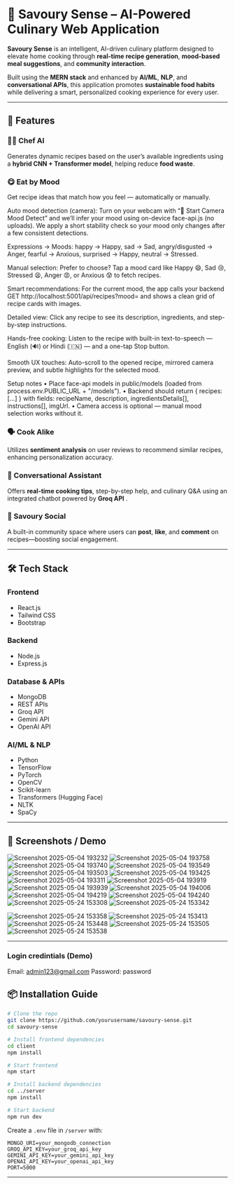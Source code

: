 # 🍜 Savoury Sense – AI-Powered Culinary Web Application

**Savoury Sense** is an intelligent, AI-driven culinary platform designed to elevate home cooking through **real-time recipe generation**, **mood-based meal suggestions**, and **community interaction**.

Built using the **MERN stack** and enhanced by **AI/ML**, **NLP**, and **conversational APIs**, this application promotes **sustainable food habits** while delivering a smart, personalized cooking experience for every user.

---

## 🚀 Features

### 👨‍🍳 Chef AI

Generates dynamic recipes based on the user’s available ingredients using a **hybrid CNN + Transformer model**, helping reduce **food waste**.

### 😋 Eat by Mood

Get recipe ideas that match how you feel — automatically or manually.

Auto mood detection (camera): Turn on your webcam with “🎥 Start Camera Mood Detect” and we’ll infer your mood using on-device face-api.js (no uploads). We apply a short stability check so your mood only changes after a few consistent detections.

Expressions → Moods: happy → Happy, sad → Sad, angry/disgusted → Anger, fearful → Anxious, surprised → Happy, neutral → Stressed.

Manual selection: Prefer to choose? Tap a mood card like Happy 😄, Sad 😢, Stressed 😫, Anger 😡, or Anxious 😰 to fetch recipes.

Smart recommendations: For the current mood, the app calls your backend
GET http://localhost:5001/api/recipes?mood=<Mood>
and shows a clean grid of recipe cards with images.

Detailed view: Click any recipe to see its description, ingredients, and step-by-step instructions.

Hands-free cooking: Listen to the recipe with built-in text-to-speech — English (🔊) or Hindi (🇮🇳) — and a one-tap Stop button.

Smooth UX touches: Auto-scroll to the opened recipe, mirrored camera preview, and subtle highlights for the selected mood.

Setup notes
• Place face-api models in public/models (loaded from process.env.PUBLIC_URL + "/models").
• Backend should return { recipes: [...] } with fields: recipeName, description, ingredientsDetails[], instructions[], imgUrl.
• Camera access is optional — manual mood selection works without it.

### 🗣️ Cook Alike

Utilizes **sentiment analysis** on user reviews to recommend similar recipes, enhancing personalization accuracy.

### 🤖 Conversational Assistant

Offers **real-time cooking tips**, step-by-step help, and culinary Q\&A using an integrated chatbot powered by **Groq API** .

### 📸 Savoury Social

A built-in community space where users can **post**, **like**, and **comment** on recipes—boosting social engagement.

---

## 🛠️ Tech Stack

### Frontend

* React.js
* Tailwind CSS
* Bootstrap

### Backend

* Node.js
* Express.js

### Database & APIs

* MongoDB
* REST APIs
* Groq API
* Gemini API
* OpenAI API

### AI/ML & NLP

* Python
* TensorFlow
* PyTorch
* OpenCV
* Scikit-learn
* Transformers (Hugging Face)
* NLTK
* SpaCy

---

## 📸 Screenshots / Demo
![Screenshot 2025-05-04 193232](https://github.com/user-attachments/assets/8726e0d7-c38b-4450-9db1-40ccfa7cdd78)
![Screenshot 2025-05-04 193758](https://github.com/user-attachments/assets/b824cdd4-44d6-4caf-88e0-2307618a6b56)
![Screenshot 2025-05-04 193740](https://github.com/user-attachments/assets/8f0ea0c9-d312-4062-ac42-c02efaf5eac8)
![Screenshot 2025-05-04 193549](https://github.com/user-attachments/assets/63d9d206-a57d-42f9-b4f0-f7395794dd95)
![Screenshot 2025-05-04 193503](https://github.com/user-attachments/assets/9a8e4cc3-097d-4403-8ebd-2e34464f0a12)
![Screenshot 2025-05-04 193425](https://github.com/user-attachments/assets/68d3c5fd-bf7e-4481-9635-7d74dc0d652a)
![Screenshot 2025-05-04 193311](https://github.com/user-attachments/assets/51e695ff-6b9e-4e69-9c20-da6fbb60a1c9)
![Screenshot 2025-05-04 193919](https://github.com/user-attachments/assets/387c8712-46df-47e1-960c-7abc466afd6c)
![Screenshot 2025-05-04 193939](https://github.com/user-attachments/assets/4d7be7b3-10fc-4580-8c43-0d4ebb9a7046)
![Screenshot 2025-05-04 194006](https://github.com/user-attachments/assets/fe95cdb8-6bda-4738-b802-91d3b2015f52)
![Screenshot 2025-05-04 194219](https://github.com/user-attachments/assets/d1a82150-b712-48cb-9a7b-6fbc8348d5e3)
![Screenshot 2025-05-04 194240](https://github.com/user-attachments/assets/546ad98c-32b7-464f-8931-7f0d84c7cac6)
![Screenshot 2025-05-24 153308](https://github.com/user-attachments/assets/3521f07a-919d-4bcd-82f9-771ce6ae1da4)
![Screenshot 2025-05-24 153342](https://github.com/user-attachments/assets/49853866-6659-4a7e-8b6d-76f45f74b511)

![Screenshot 2025-05-24 153358](https://github.com/user-attachments/assets/a680316c-01eb-4a39-82ac-24768f82e2e4)
![Screenshot 2025-05-24 153413](https://github.com/user-attachments/assets/5dc38cc8-023b-4c0d-8a07-98e91e2ebaec)
![Screenshot 2025-05-24 153448](https://github.com/user-attachments/assets/115745ed-d33a-4490-8d4a-1455c21e1c5f)
![Screenshot 2025-05-24 153505](https://github.com/user-attachments/assets/c7c23729-f01d-4754-9ca1-abae0853aec5)
![Screenshot 2025-05-24 153538](https://github.com/user-attachments/assets/0c3bc0a7-ad4d-45dc-8d73-67d05797619e)




---
### Login credintials (Demo)
Email: admin123@gmail.com Password: password
## 📦 Installation Guide

```bash
# Clone the repo
git clone https://github.com/yourusername/savoury-sense.git
cd savoury-sense

# Install frontend dependencies
cd client
npm install

# Start frontend
npm start

# Install backend dependencies
cd ../server
npm install

# Start backend
npm run dev
```

Create a `.env` file in `/server` with:

```env
MONGO_URI=your_mongodb_connection
GROQ_API_KEY=your_groq_api_key
GEMINI_API_KEY=your_gemini_api_key
OPENAI_API_KEY=your_openai_api_key
PORT=5000
```

---


